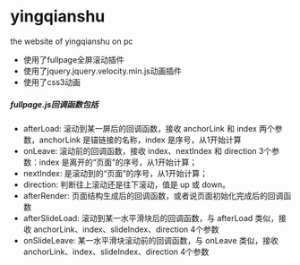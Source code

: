# yingqianshu
the website of yingqianshu on pc
* 使用了fullpage全屏滚动插件
* 使用了jquery.jquery.velocity.min.js动画插件
* 使用了css3动画

##### fullpage.js回调函数包括
* afterLoad:	滚动到某一屏后的回调函数，接收 anchorLink 和 index 两个参数，anchorLink 是锚链接的名称，index 是序号，从1开始计算
* onLeave:	滚动前的回调函数，接收 index、nextIndex 和 direction 3个参数：index 是离开的“页面”的序号，从1开始计算；
* nextIndex: 是滚动到的“页面”的序号，从1开始计算；
* direction: 判断往上滚动还是往下滚动，值是 up 或 down。
* afterRender:	页面结构生成后的回调函数，或者说页面初始化完成后的回调函数
* afterSlideLoad:	滚动到某一水平滑块后的回调函数，与 afterLoad 类似，接收 anchorLink、index、slideIndex、direction 4个参数
* onSlideLeave:	某一水平滑块滚动前的回调函数，与 onLeave 类似，接收 anchorLink、index、slideIndex、direction 4个参数
